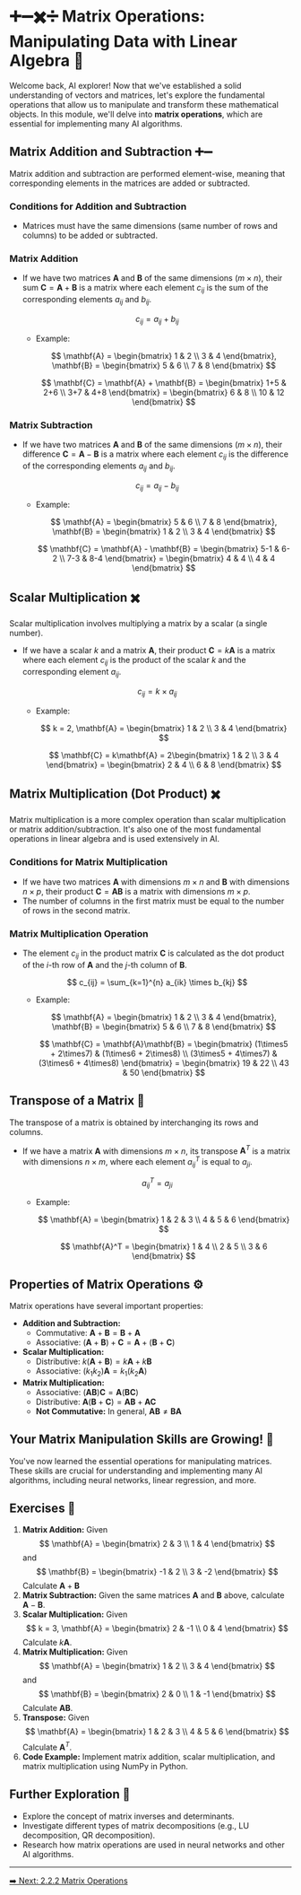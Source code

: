 # ➕➖✖️➗ Matrix Operations: Manipulating Data with Linear Algebra 🚀

Welcome back, AI explorer! Now that we've established a solid understanding of vectors and matrices, let's explore the fundamental operations that allow us to manipulate and transform these mathematical objects. In this module, we'll delve into **matrix operations**, which are essential for implementing many AI algorithms.

## Matrix Addition and Subtraction ➕➖

Matrix addition and subtraction are performed element-wise, meaning that corresponding elements in the matrices are added or subtracted.

### Conditions for Addition and Subtraction

- Matrices must have the same dimensions (same number of rows and columns) to be added or subtracted.

### Matrix Addition

- If we have two matrices $\mathbf{A}$ and $\mathbf{B}$ of the same dimensions ($m \times n$), their sum $\mathbf{C} = \mathbf{A} + \mathbf{B}$ is a matrix where each element $c_{ij}$ is the sum of the corresponding elements $a_{ij}$ and $b_{ij}$.

  $$
  c_{ij} = a_{ij} + b_{ij}
  $$

  - Example:

    $$
    \mathbf{A} = \begin{bmatrix}
    1 & 2 \\
    3 & 4
    \end{bmatrix}, \mathbf{B} = \begin{bmatrix}
    5 & 6 \\
    7 & 8
    \end{bmatrix}
    $$

    $$
    \mathbf{C} = \mathbf{A} + \mathbf{B} = \begin{bmatrix}
    1+5 & 2+6 \\
    3+7 & 4+8
    \end{bmatrix} = \begin{bmatrix}
    6 & 8 \\
    10 & 12
    \end{bmatrix}
    $$

### Matrix Subtraction

- If we have two matrices $\mathbf{A}$ and $\mathbf{B}$ of the same dimensions ($m \times n$), their difference $\mathbf{C} = \mathbf{A} - \mathbf{B}$ is a matrix where each element $c_{ij}$ is the difference of the corresponding elements $a_{ij}$ and $b_{ij}$.

  $$
  c_{ij} = a_{ij} - b_{ij}
  $$

  - Example:

    $$
    \mathbf{A} = \begin{bmatrix}
    5 & 6 \\
    7 & 8
    \end{bmatrix}, \mathbf{B} = \begin{bmatrix}
    1 & 2 \\
    3 & 4
    \end{bmatrix}
    $$

    $$
    \mathbf{C} = \mathbf{A} - \mathbf{B} = \begin{bmatrix}
    5-1 & 6-2 \\
    7-3 & 8-4
    \end{bmatrix} = \begin{bmatrix}
    4 & 4 \\
    4 & 4
    \end{bmatrix}
    $$

## Scalar Multiplication ✖️

Scalar multiplication involves multiplying a matrix by a scalar (a single number).

- If we have a scalar $k$ and a matrix $\mathbf{A}$, their product $\mathbf{C} = k\mathbf{A}$ is a matrix where each element $c_{ij}$ is the product of the scalar $k$ and the corresponding element $a_{ij}$.

  $$
  c_{ij} = k \times a_{ij}
  $$

  - Example:

    $$
    k = 2, \mathbf{A} = \begin{bmatrix}
    1 & 2 \\
    3 & 4
    \end{bmatrix}
    $$

    $$
    \mathbf{C} = k\mathbf{A} = 2\begin{bmatrix}
    1 & 2 \\
    3 & 4
    \end{bmatrix} = \begin{bmatrix}
    2 & 4 \\
    6 & 8
    \end{bmatrix}
    $$

## Matrix Multiplication (Dot Product) ✖️

Matrix multiplication is a more complex operation than scalar multiplication or matrix addition/subtraction. It's also one of the most fundamental operations in linear algebra and is used extensively in AI.

### Conditions for Matrix Multiplication

- If we have two matrices $\mathbf{A}$ with dimensions $m \times n$ and $\mathbf{B}$ with dimensions $n \times p$, their product $\mathbf{C} = \mathbf{A}\mathbf{B}$ is a matrix with dimensions $m \times p$.
- The number of columns in the first matrix must be equal to the number of rows in the second matrix.

### Matrix Multiplication Operation

- The element $c_{ij}$ in the product matrix $\mathbf{C}$ is calculated as the dot product of the $i$-th row of $\mathbf{A}$ and the $j$-th column of $\mathbf{B}$.

  $$
  c_{ij} = \sum_{k=1}^{n} a_{ik} \times b_{kj}
  $$

  - Example:

    $$
    \mathbf{A} = \begin{bmatrix}
    1 & 2 \\
    3 & 4
    \end{bmatrix}, \mathbf{B} = \begin{bmatrix}
    5 & 6 \\
    7 & 8
    \end{bmatrix}
    $$

    $$
    \mathbf{C} = \mathbf{A}\mathbf{B} = \begin{bmatrix}
    (1\times5 + 2\times7) & (1\times6 + 2\times8) \\
    (3\times5 + 4\times7) & (3\times6 + 4\times8)
    \end{bmatrix} = \begin{bmatrix}
    19 & 22 \\
    43 & 50
    \end{bmatrix}
    $$

## Transpose of a Matrix 🔄

The transpose of a matrix is obtained by interchanging its rows and columns.

- If we have a matrix $\mathbf{A}$ with dimensions $m \times n$, its transpose $\mathbf{A}^T$ is a matrix with dimensions $n \times m$, where each element $a^T_{ij}$ is equal to $a_{ji}$.

  $$
  a^T_{ij} = a_{ji}
  $$

  - Example:

    $$
    \mathbf{A} = \begin{bmatrix}
    1 & 2 & 3 \\
    4 & 5 & 6
    \end{bmatrix}
    $$

    $$
    \mathbf{A}^T = \begin{bmatrix}
    1 & 4 \\
    2 & 5 \\
    3 & 6
    \end{bmatrix}
    $$

## Properties of Matrix Operations ⚙️

Matrix operations have several important properties:

- **Addition and Subtraction:**
  - Commutative: $\mathbf{A} + \mathbf{B} = \mathbf{B} + \mathbf{A}$
  - Associative: $(\mathbf{A} + \mathbf{B}) + \mathbf{C} = \mathbf{A} + (\mathbf{B} + \mathbf{C})$
- **Scalar Multiplication:**
  - Distributive: $k(\mathbf{A} + \mathbf{B}) = k\mathbf{A} + k\mathbf{B}$
  - Associative: $(k_1k_2)\mathbf{A} = k_1(k_2\mathbf{A})$
- **Matrix Multiplication:**
  - Associative: $(\mathbf{A}\mathbf{B})\mathbf{C} = \mathbf{A}(\mathbf{B}\mathbf{C})$
  - Distributive: $\mathbf{A}(\mathbf{B} + \mathbf{C}) = \mathbf{A}\mathbf{B} + \mathbf{A}\mathbf{C}$
  - **Not Commutative:** In general, $\mathbf{A}\mathbf{B} \ne \mathbf{B}\mathbf{A}$

## Your Matrix Manipulation Skills are Growing! 💪

You've now learned the essential operations for manipulating matrices. These skills are crucial for understanding and implementing many AI algorithms, including neural networks, linear regression, and more.

## Exercises 📝

1.  **Matrix Addition:** Given
    $$
    \mathbf{A} = \begin{bmatrix}
    2 & 3 \\
    1 & 4
    \end{bmatrix}
    $$
    and
    $$
    \mathbf{B} = \begin{bmatrix}
    -1 & 2 \\
    3 & -2
    \end{bmatrix}
    $$
    Calculate $\mathbf{A} + \mathbf{B}$
2.  **Matrix Subtraction:** Given the same matrices $\mathbf{A}$ and $\mathbf{B}$ above, calculate $\mathbf{A} - \mathbf{B}$.
3.  **Scalar Multiplication:** Given
    $$
    k = 3, \mathbf{A} = \begin{bmatrix}
    2 & -1 \\
    0 & 4
    \end{bmatrix}
    $$
    Calculate $k\mathbf{A}$.
4.  **Matrix Multiplication:** Given
    $$
    \mathbf{A} = \begin{bmatrix}
    1 & 2 \\
    3 & 4
    \end{bmatrix}
    $$
    and
    $$
    \mathbf{B} = \begin{bmatrix}
    2 & 0 \\
    1 & -1
    \end{bmatrix}
    $$
    Calculate $\mathbf{A}\mathbf{B}$.
5.  **Transpose:** Given
    $$
    \mathbf{A} = \begin{bmatrix}
    1 & 2 & 3 \\
    4 & 5 & 6
    \end{bmatrix}
    $$
    Calculate $\mathbf{A}^T$.
6.  **Code Example:** Implement matrix addition, scalar multiplication, and matrix multiplication using NumPy in Python.

## Further Exploration 🤔

- Explore the concept of matrix inverses and determinants.
- Investigate different types of matrix decompositions (e.g., LU decomposition, QR decomposition).
- Research how matrix operations are used in neural networks and other AI algorithms.

---

[➡️ Next: 2.2.2 Matrix Operations](2.2.3%20Systems%20of%20Linear%20Equations.md)
